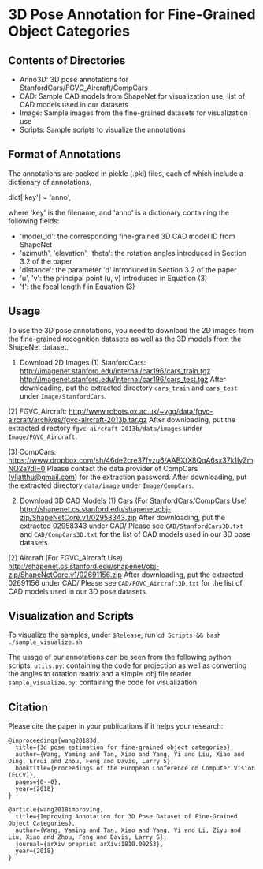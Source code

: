 # 3D Pose Annotation for Fine-Grained Object Categories

## Contents of Directories

- Anno3D: 3D pose annotations for StanfordCars/FGVC_Aircraft/CompCars
- CAD: Sample CAD models from ShapeNet for visualization use; list of CAD models used in our datasets
- Image: Sample images from the fine-grained datasets for visualization use
- Scripts: Sample scripts to visualize the annotations

## Format of Annotations
The annotations are packed in pickle (.pkl) files, each of which include a dictionary of annotations, 

dict['key'] = 'anno',

where 'key' is the filename, and 'anno' is a dictionary containing the following fields:
- 'model_id': the corresponding fine-grained 3D CAD model ID from ShapeNet
- 'azimuth', 'elevation', 'theta': the rotation angles introduced in Section 3.2 of the paper
- 'distance': the parameter 'd' introduced in Section 3.2 of the paper
- 'u', 'v': the principal point (u, v) introduced in Equation (3) 
- 'f': the focal length f in Equation (3)

## Usage
To use the 3D pose annotations, you need to download the 2D images from the fine-grained recognition datasets as well as the
3D models from the ShapeNet dataset.

1. Download 2D Images
(1) StanfordCars:
http://imagenet.stanford.edu/internal/car196/cars_train.tgz
http://imagenet.stanford.edu/internal/car196/cars_test.tgz
After downloading, put the extracted directory `cars_train` and `cars_test` under `Image/StanfordCars`.

(2) FGVC_Aircraft:
http://www.robots.ox.ac.uk/~vgg/data/fgvc-aircraft/archives/fgvc-aircraft-2013b.tar.gz
After downloading, put the extracted directory `fgvc-aircraft-2013b/data/images` under `Image/FGVC_Aircraft`.

(3) CompCars:
https://www.dropbox.com/sh/46de2cre37fvzu6/AABXtX8QqA6sx37k1IyZmNQ2a?dl=0
Please contact the data provider of CompCars (yljatthu@gmail.com) for the extraction password.
After downloading, put the extracted directory `data/image` under `Image/CompCars`.


2. Download 3D CAD Models
(1) Cars (For StanfordCars/CompCars Use)
http://shapenet.cs.stanford.edu/shapenet/obj-zip/ShapeNetCore.v1/02958343.zip
After downloading, put the extracted 02958343 under CAD/
Please see `CAD/StanfordCars3D.txt` and `CAD/CompCars3D.txt` for the list of CAD models used in our 3D pose datasets.

(2) Aircraft (For FGVC_Aircraft Use)
http://shapenet.cs.stanford.edu/shapenet/obj-zip/ShapeNetCore.v1/02691156.zip
After downloading, put the extracted 02691156 under CAD/
Please see `CAD/FGVC_Aircraft3D.txt` for the list of CAD models used in our 3D pose datasets.

## Visualization and Scripts
To visualize the samples, under `$Release`, run
`cd Scripts && bash ./sample_visualize.sh`

The usage of our annotations can be seen from the following python scripts,
`utils.py`: containing the code for projection as well as converting the angles to rotation matrix and a simple .obj file
reader
`sample_visualize.py`: containing the code for visualization

## Citation
Please cite the paper in your publications if it helps your research:

    @inproceedings{wang20183d,
      title={3d pose estimation for fine-grained object categories},
      author={Wang, Yaming and Tan, Xiao and Yang, Yi and Liu, Xiao and Ding, Errui and Zhou, Feng and Davis, Larry S},
      booktitle={Proceedings of the European Conference on Computer Vision (ECCV)},
      pages={0--0},
      year={2018}
    }

    @article{wang2018improving,
      title={Improving Annotation for 3D Pose Dataset of Fine-Grained Object Categories},
      author={Wang, Yaming and Tan, Xiao and Yang, Yi and Li, Ziyu and Liu, Xiao and Zhou, Feng and Davis, Larry S},
      journal={arXiv preprint arXiv:1810.09263},
      year={2018}
    }
